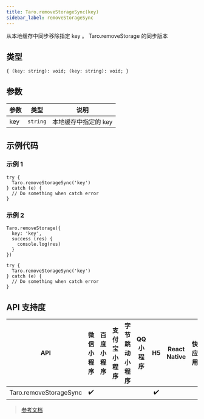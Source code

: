 ```yaml
---
title: Taro.removeStorageSync(key)
sidebar_label: removeStorageSync
---
```


从本地缓存中同步移除指定 key 。
Taro.removeStorage 的同步版本

## 类型

```tsx
{ (key: string): void; (key: string): void; }
```

## 参数

| 参数 | 类型 | 说明 |
| --- | --- | --- |
| key | `string` | 本地缓存中指定的 key |

## 示例代码

### 示例 1

```tsx
try {
  Taro.removeStorageSync('key')
} catch (e) {
  // Do something when catch error
}
```

### 示例 2

```tsx
Taro.removeStorage({
  key: 'key',
  success (res) {
    console.log(res)
  }
})
```

```tsx
try {
  Taro.removeStorageSync('key')
} catch (e) {
  // Do something when catch error
}
```

## API 支持度

| API | 微信小程序 | 百度小程序 | 支付宝小程序 | 字节跳动小程序 | QQ 小程序 | H5 | React Native | 快应用 |
| :---: | :---: | :---: | :---: | :---: | :---: | :---: | :---: | :---: |
| Taro.removeStorageSync | ✔️ |  |  |  |  | ✔️ |  |  |

> [参考文档](https://developers.weixin.qq.com/miniprogram/dev/api/storage/wx.removeStorageSync.html)
